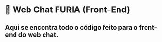 # 💬 Web Chat FURIA (Front-End)

## Aqui se encontra todo o código feito para o front-end do web chat.